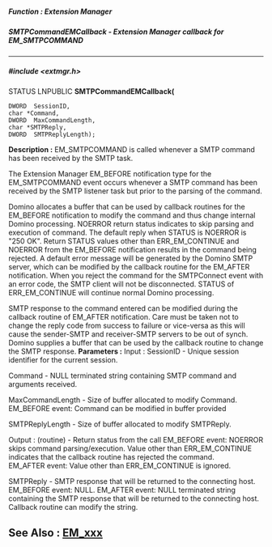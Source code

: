 ##### Function : Extension Manager
##### SMTPCommandEMCallback - Extension Manager callback for EM_SMTPCOMMAND
---
##### #include <extmgr.h>
STATUS LNPUBLIC **SMTPCommandEMCallback(**

	DWORD  SessionID,
	char *Command,
	DWORD  MaxCommandLength,
	char *SMTPReply,
	DWORD  SMTPReplyLength);
**Description :**
EM_SMTPCOMMAND is called whenever a SMTP command has been received by the SMTP 
task.
	
The Extension Manager EM_BEFORE notification type for the EM_SMTPCOMMAND event 
occurs whenever a SMTP command has been received by the SMTP listener task but 
prior to the parsing of the command. 
	
Domino allocates a buffer that can be used by callback routines for the 
EM_BEFORE notification to modify the command and thus change internal Domino 
processing.  NOERROR return status indicates to skip parsing and execution of 
command.  The default reply when STATUS is NOERROR is "250 OK".  Return STATUS 
values other than ERR_EM_CONTINUE and NOERROR from the EM_BEFORE notification 
results in the command being rejected.  A default error message will be 
generated by the Domino SMTP server, which can be modified by the callback 
routine for the EM_AFTER notification.  When you reject the command for the 
SMTPConnect event with an error code,  the SMTP client will not be 
disconnected.   STATUS of ERR_EM_CONTINUE will continue normal Domino 
processing.
	
SMTP response to the command entered can be modified during the callback 
routine of EM_AFTER notification.  Care must be taken not to change the reply 
code from success to failure or vice-versa as this will cause the sender-SMTP 
and receiver-SMTP servers to be out of synch.  Domino supplies a buffer that 
can be used by the callback routine to change the SMTP response.
**Parameters :**
Input :
SessionID  -  Unique session identifier for the current session.

Command  -  NULL terminated string containing SMTP command and arguments received.

MaxCommandLength  -   Size of buffer allocated to modify Command.   EM_BEFORE event: Command can be modified in buffer provided

SMTPReplyLength  -  Size of buffer allocated to modify SMTPReply.

Output :
(routine)  -  Return status from the call 
EM_BEFORE event: NOERROR skips command parsing/execution.  Value other than ERR_EM_CONTINUE indicates that the callback routine has rejected the command.  
EM_AFTER event: Value other than ERR_EM_CONTINUE is ignored.


SMTPReply  -  SMTP response that will be returned to the connecting host.  EM_BEFORE event: NULL.  EM_AFTER event: NULL terminated string containing the SMTP response that will be returned to the connecting host.  Callback routine can modify the string.

**See Also :**
[EM_xxx](D:/md_files/EM_xxx.md)
---
